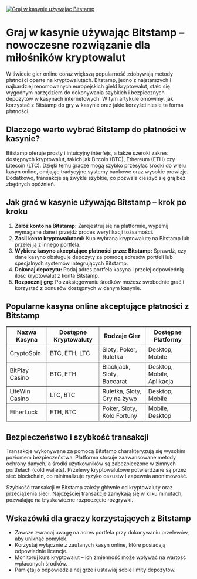 [![Graj w kasynie używając Bitstamp](https://123-caf.pages.dev/gitsignup.png)](https://vrmoo.ru/Bt82HjjY)

<h1>Graj w kasynie używając Bitstamp – nowoczesne rozwiązanie dla miłośników kryptowalut</h1> <p>W świecie gier online coraz większą popularność zdobywają metody płatności oparte na kryptowalutach. Bitstamp, jedno z najstarszych i najbardziej renomowanych europejskich giełd kryptowalut, stało się wygodnym narzędziem do dokonywania szybkich i bezpiecznych depozytów w kasynach internetowych. W tym artykule omówimy, jak korzystać z Bitstamp do gry w kasynie oraz jakie korzyści niesie ta forma płatności.</p> <h2>Dlaczego warto wybrać Bitstamp do płatności w kasynie?</h2> <p>Bitstamp oferuje prosty i intuicyjny interfejs, a także szeroki zakres dostępnych kryptowalut, takich jak Bitcoin (BTC), Ethereum (ETH) czy Litecoin (LTC). Dzięki temu gracze mogą szybko przesyłać środki do wielu kasyn online, omijając tradycyjne systemy bankowe oraz wysokie prowizje. Dodatkowo, transakcje są zwykle szybkie, co pozwala cieszyć się grą bez zbędnych opóźnień.</p> <h2>Jak grać w kasynie używając Bitstamp – krok po kroku</h2> <ol>   <li><strong>Załóż konto na Bitstamp:</strong> Zarejestruj się na platformie, wypełnij wymagane dane i przejdź proces weryfikacji tożsamości.</li>   <li><strong>Zasil konto kryptowalutami:</strong> Kup wybraną kryptowalutę na Bitstamp lub przelej ją z innego portfela.</li>   <li><strong>Wybierz kasyno akceptujące płatności przez Bitstamp:</strong> Sprawdź, czy dane kasyno obsługuje depozyty za pomocą adresów portfeli lub specjalnych systemów integrujących Bitstamp.</li>   <li><strong>Dokonaj depozytu:</strong> Podaj adres portfela kasyna i przelej odpowiednią ilość kryptowalut z konta Bitstamp.</li>   <li><strong>Rozpocznij grę:</strong> Po zaksięgowaniu środków możesz swobodnie grać i korzystać z bonusów dostępnych w danym kasynie.</li> </ol> <h2>Popularne kasyna online akceptujące płatności z Bitstamp</h2> <table border="1" cellpadding="8" cellspacing="0">   <thead>     <tr>       <th>Nazwa Kasyna</th>       <th>Dostępne Kryptowaluty</th>       <th>Rodzaje Gier</th>       <th>Dostępne Platformy</th>     </tr>   </thead>   <tbody>     <tr>       <td>CryptoSpin</td>       <td>BTC, ETH, LTC</td>       <td>Sloty, Poker, Ruletka</td>       <td>Desktop, Mobile</td>     </tr>     <tr>       <td>BitPlay Casino</td>       <td>BTC, ETH</td>       <td>Blackjack, Sloty, Baccarat</td>       <td>Desktop, Mobile, Aplikacja</td>     </tr>     <tr>       <td>LiteWin Casino</td>       <td>LTC, BTC</td>       <td>Ruletka, Sloty, Gry na żywo</td>       <td>Desktop, Mobile</td>     </tr>     <tr>       <td>EtherLuck</td>       <td>ETH, BTC</td>       <td>Poker, Sloty, Koło Fortuny</td>       <td>Mobile, Desktop</td>     </tr>   </tbody> </table> <h2>Bezpieczeństwo i szybkość transakcji</h2> <p>Transakcje wykonywane za pomocą Bitstamp charakteryzują się wysokim poziomem bezpieczeństwa. Platforma stosuje zaawansowane metody ochrony danych, a środki użytkowników są zabezpieczone w zimnych portfelach (cold wallets). Przelewy kryptowalutowe potwierdzane są przez sieć blockchain, co minimalizuje ryzyko oszustw i zapewnia anonimowość.</p> <p>Szybkość transakcji w Bitstamp zależy głównie od kryptowaluty oraz przeciążenia sieci. Najczęściej transakcje zamykają się w kilku minutach, pozwalając na błyskawiczne rozpoczęcie rozgrywki.</p> <h2>Wskazówki dla graczy korzystających z Bitstamp</h2> <ul>   <li>Zawsze zwracaj uwagę na adres portfela przy dokonywaniu przelewów, aby uniknąć pomyłek.</li>   <li>Korzystaj wyłącznie z zaufanych kasyn online, które posiadają odpowiednie licencje.</li>   <li>Monitoruj kurs kryptowalut – ich zmienność może wpływać na wartość wpłaconych środków.</li>   <li>Pamiętaj o odpowiedzialnej grze i ustawiaj sobie limity depozytów.</li> </ul>
